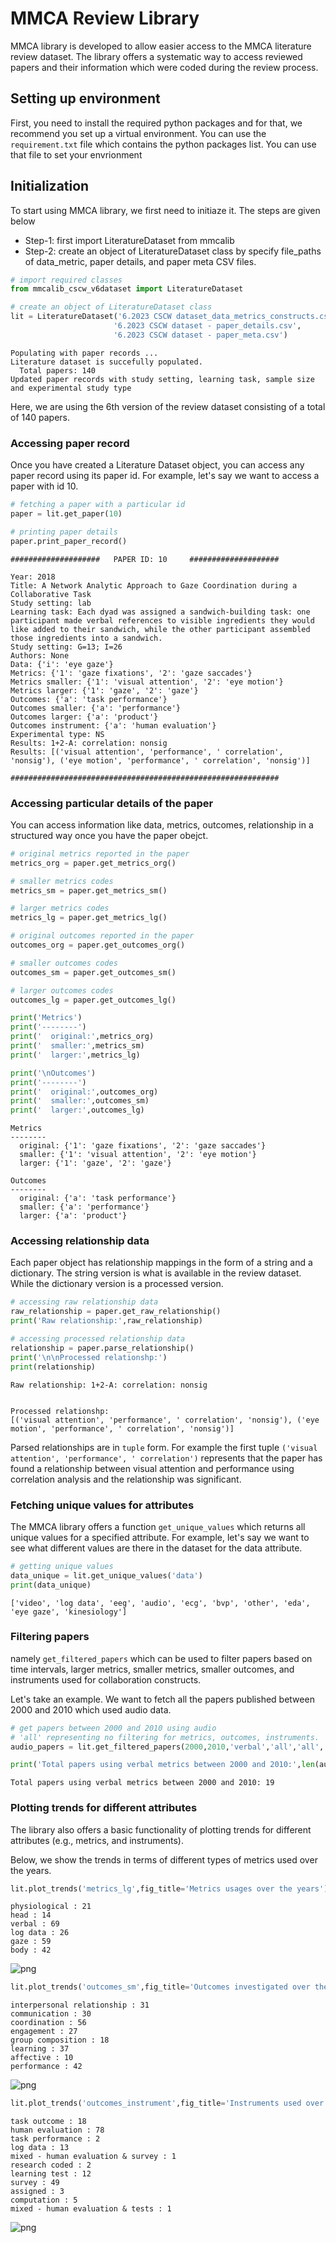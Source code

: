 # MMCA Review Library 
MMCA library is developed to allow easier access to the MMCA literature review dataset. The library offers a systematic way to access reviewed papers and their information which were coded during the review process.


## Setting up environment
First, you need to install the required python packages and for that, we recommend you set up a virtual environment. 
You can use the `requirement.txt` file which contains the python packages list. You can use that file to set your envrionment

## Initialization

To start using MMCA library, we first need to initiaze it. The steps are given below

* Step-1: first import LiteratureDataset from mmcalib
* Step-2: create an object of LiteratureDataset class by specify file_paths of data_metric, paper details, and paper meta CSV files.



```python
# import required classes
from mmcalib_cscw_v6dataset import LiteratureDataset

# create an object of LiteratureDataset class
lit = LiteratureDataset('6.2023 CSCW dataset_data_metrics_constructs.csv',
                       '6.2023 CSCW dataset - paper_details.csv',
                       '6.2023 CSCW dataset - paper_meta.csv')
```

    Populating with paper records ...
    Literature dataset is succefully populated. 
      Total papers: 140
    Updated paper records with study setting, learning task, sample size and experimental study type


Here, we are using the 6th version of the review dataset consisting of a total of 140 papers.

### Accessing paper record
Once you have created a Literature Dataset object, you can access any paper record using its paper id. For example, let's say we want to access a paper with id 10. 


```python
# fetching a paper with a particular id
paper = lit.get_paper(10)

# printing paper details
paper.print_paper_record()
```

    
    ####################   PAPER ID: 10     ####################
    
    Year: 2018
    Title: A Network Analytic Approach to Gaze Coordination during a Collaborative Task
    Study setting: lab
    Learning task: Each dyad was assigned a sandwich-building task: one participant made verbal references to visible ingredients they would like added to their sandwich, while the other participant assembled those ingredients into a sandwich.
    Study setting: G=13; I=26
    Authors: None
    Data: {'i': 'eye gaze'}
    Metrics: {'1': 'gaze fixations', '2': 'gaze saccades'}
    Metrics smaller: {'1': 'visual attention', '2': 'eye motion'}
    Metrics larger: {'1': 'gaze', '2': 'gaze'}
    Outcomes: {'a': 'task performance'}
    Outcomes smaller: {'a': 'performance'}
    Outcomes larger: {'a': 'product'}
    Outcomes instrument: {'a': 'human evaluation'}
    Experimental type: NS
    Results: 1+2-A: correlation: nonsig
    Results: [('visual attention', 'performance', ' correlation', 'nonsig'), ('eye motion', 'performance', ' correlation', 'nonsig')]
    
    ############################################################
    


### Accessing particular details of the paper
You can access information like data, metrics, outcomes, relationship in a structured way once you have the paper obejct.


```python
# original metrics reported in the paper
metrics_org = paper.get_metrics_org()

# smaller metrics codes
metrics_sm = paper.get_metrics_sm()

# larger metrics codes
metrics_lg = paper.get_metrics_lg()

# original outcomes reported in the paper
outcomes_org = paper.get_outcomes_org()

# smaller outcomes codes
outcomes_sm = paper.get_outcomes_sm()

# larger outcomes codes
outcomes_lg = paper.get_outcomes_lg()
```


```python
print('Metrics')
print('--------')
print('  original:',metrics_org)
print('  smaller:',metrics_sm)
print('  larger:',metrics_lg)

print('\nOutcomes')
print('--------')
print('  original:',outcomes_org)
print('  smaller:',outcomes_sm)
print('  larger:',outcomes_lg)
```

    Metrics
    --------
      original: {'1': 'gaze fixations', '2': 'gaze saccades'}
      smaller: {'1': 'visual attention', '2': 'eye motion'}
      larger: {'1': 'gaze', '2': 'gaze'}
    
    Outcomes
    --------
      original: {'a': 'task performance'}
      smaller: {'a': 'performance'}
      larger: {'a': 'product'}


### Accessing relationship data
Each paper object has relationship mappings in the form of a string and a dictionary. The string version is what is available in the review dataset. While the dictionary version is a processed version.


```python
# accessing raw relationship data
raw_relationship = paper.get_raw_relationship()
print('Raw relationship:',raw_relationship)

# accessing processed relationship data
relationship = paper.parse_relationship()
print('\n\nProcessed relationshp:')
print(relationship)
```

    Raw relationship: 1+2-A: correlation: nonsig
    
    
    Processed relationshp:
    [('visual attention', 'performance', ' correlation', 'nonsig'), ('eye motion', 'performance', ' correlation', 'nonsig')]


Parsed relationships are in `tuple` form. For example the first tuple `('visual attention', 'performance', ' correlation')` represents that the paper has found a relationship between visual attention and performance using correlation analysis and the relationship was significant.

### Fetching unique values for attributes
The MMCA library offers a function `get_unique_values` which returns all unique values for a specified attribute. For example, let's say we want to see what different values are there in the dataset for the data attribute. 


```python
# getting unique values
data_unique = lit.get_unique_values('data')
print(data_unique)
```

    ['video', 'log data', 'eeg', 'audio', 'ecg', 'bvp', 'other', 'eda', 'eye gaze', 'kinesiology']


### Filtering papers 
namely `get_filtered_papers` which can be used to filter papers based on time intervals, larger metrics, smaller metrics, smaller outcomes, and instruments used for collaboration constructs.

Let's take an example. We want to fetch all the papers published between 2000 and 2010 which used audio data.




```python
# get papers between 2000 and 2010 using audio
# 'all' representing no filtering for metrics, outcomes, instruments.
audio_papers = lit.get_filtered_papers(2000,2010,'verbal','all','all','all')

print('Total papers using verbal metrics between 2000 and 2010:',len(audio_papers))
```

    Total papers using verbal metrics between 2000 and 2010: 19


### Plotting trends for different attributes
The library also offers a basic functionality of plotting trends for different attributes (e.g., metrics, and instruments).

Below, we show the trends in terms of different types of metrics used over the years.


```python
lit.plot_trends('metrics_lg',fig_title='Metrics usages over the years')
```

    physiological : 21
    head : 14
    verbal : 69
    log data : 26
    gaze : 59
    body : 42



    
![png](output_19_1.png)
    



```python
lit.plot_trends('outcomes_sm',fig_title='Outcomes investigated over the years')
```

    interpersonal relationship : 31
    communication : 30
    coordination : 56
    engagement : 27
    group composition : 18
    learning : 37
    affective : 10
    performance : 42



    
![png](output_20_1.png)
    



```python
lit.plot_trends('outcomes_instrument',fig_title='Instruments used over the years')
```

    task outcome : 18
    human evaluation : 78
    task performance : 2
    log data : 13
    mixed - human evaluation & survey : 1
    research coded : 2
    learning test : 12
    survey : 49
    assigned : 3
    computation : 5
    mixed - human evaluation & tests : 1



    
![png](output_21_1.png)
    



```python

```

